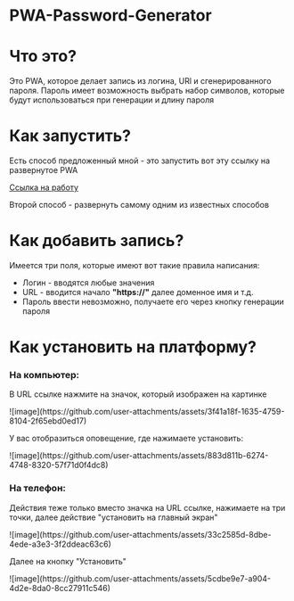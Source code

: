# PWA-Password-Generator
<h1>Что это?</h1>
<p>Это PWA, которое делает запись из логина, URl и сгенерированного пароля. Пароль имеет возможность выбрать набор символов, которые будут использоваться при генерации и длину пароля</p>

<h1>Как запустить?</h1>
<p>Есть способ предложенный мной - это запустить вот эту ссылку на развернутое PWA</p>
<a href="https://qwerroaaa.github.io/">Ссылка на работу</a>
<p>Второй способ - развернуть самому одним из известных способов</p>

<h1>Как добавить запись?</h1>
<p>Имеется три поля, которые имеют вот такие правила написания:</p>
<ul>
  <li>Логин - вводятся любые значения</li>
  <li>URL - вводится начало <b>"https://"</b> далее доменное имя и т.д.</li>
  <li>Пароль ввести невозможно, получаете его через кнопку генерации пароля</li>
</ul>

<h1>Как установить на платформу?</h1>
<h3>На компьютер:</h3>
<p>В URL ссылке нажмите на значок, который изображен на картинке</p>
![image](https://github.com/user-attachments/assets/3f41a18f-1635-4759-8104-2f65ebd0ed17)
<p>У вас отобразиться оповещение, где нажимаете установить:</p>
![image](https://github.com/user-attachments/assets/883d811b-6274-4748-8320-57f71d0f4dc8)

<h3>На телефон:</h3>
<p>Действия теже только вместо значка на URL ссылке, нажимаете на три точки, далее действие "установить на главный экран"</p>
![image](https://github.com/user-attachments/assets/33c2585d-8dbe-4ede-a3e3-3f2ddeac63c6)
<p>Далее на кнопку "Установить"</p>
![image](https://github.com/user-attachments/assets/5cdbe9e7-a904-4d2e-8da0-8cc27911c546)

